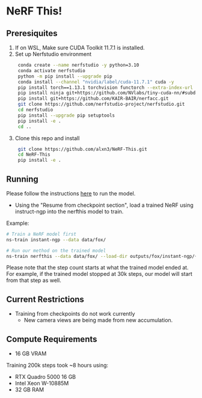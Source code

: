 # NeRF This!

## Preresiquites
1. If on WSL, Make sure CUDA Toolkit 11.7.1 is installed.
2. Set up Nerfstudio environment
   ```sh
    conda create --name nerfstudio -y python=3.10
    conda activate nerfstudio
    python -m pip install --upgrade pip
    conda install --channel "nvidia/label/cuda-11.7.1" cuda -y
    pip install torch==1.13.1 torchvision functorch --extra-index-url https://download.pytorch.org/whl/cu117
    pip install ninja git+https://github.com/NVlabs/tiny-cuda-nn/#subdirectory=bindings/torch
    pip install git+https://github.com/KAIR-BAIR/nerfacc.git
    git clone https://github.com/nerfstudio-project/nerfstudio.git
    cd nerfstudio
    pip install --upgrade pip setuptools
    pip install -e .
    cd ..
    ```
3. Clone this repo and install
   ```sh
    git clone https://github.com/alxn3/NeRF-This.git
    cd NeRF-This
    pip install -e .
   ```

## Running

Please follow the instructions [here](https://docs.nerf.studio/en/latest/quickstart/first_nerf.html) to run the model.
- Using the "Resume from checkpoint section", load a trained NeRF using instruct-ngp into the nerfthis model to train.

Example:
```sh
# Train a NeRF model first
ns-train instant-ngp --data data/fox/

# Run our method on the trained model
ns-train nerfthis --data data/fox/ --load-dir outputs/fox/instant-ngp/{...}/nerfstudio_models/
```

Please note that the step count starts at what the trained model ended at. For example, if the trained model stopped at 30k steps, our model will start from that step as well.

## Current Restrictions
- Training from checkpoints do not work currently
  - New camera views are being made from new accumulation.


## Compute Requirements
- 16 GB VRAM

Training 200k steps took ~8 hours using:
- RTX Quadro 5000 16 GB
- Intel Xeon W-10885M
- 32 GB RAM